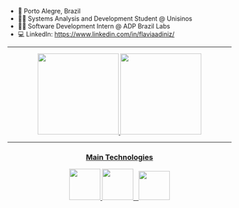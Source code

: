 
- 📍 Porto Alegre, Brazil
- 👩‍🎓 Systems Analysis and Development Student @ Unisinos
- 👩‍💻 Software Development Intern @ ADP Brazil Labs
- 💻 LinkedIn: https://www.linkedin.com/in/flaviaadiniz/

<hr>

<div align="center">
<a href="github.com/flaviaadiniz">
<img height="182em" src="https://github-readme-stats.vercel.app/api?username=flaviaadiniz&show_icons=true&theme=radical"/>
<img height="182em" src="https://github-readme-stats.vercel.app/api/top-langs/?username=flaviaadiniz&layout=compact&theme=radical"/>
</div>

<hr>

<div align="center">
  
### Main Technologies
<img height="70px" width="70px" src="https://cdn.jsdelivr.net/gh/devicons/devicon/icons/java/java-original-wordmark.svg" />  
<img height="70px" width="70px" src="https://cdn.jsdelivr.net/gh/devicons/devicon/icons/spring/spring-original-wordmark.svg" />  &nbsp
<img height="65px" width="70px" src="https://cdn.jsdelivr.net/gh/devicons/devicon/icons/postgresql/postgresql-plain-wordmark.svg"/>

</div>

